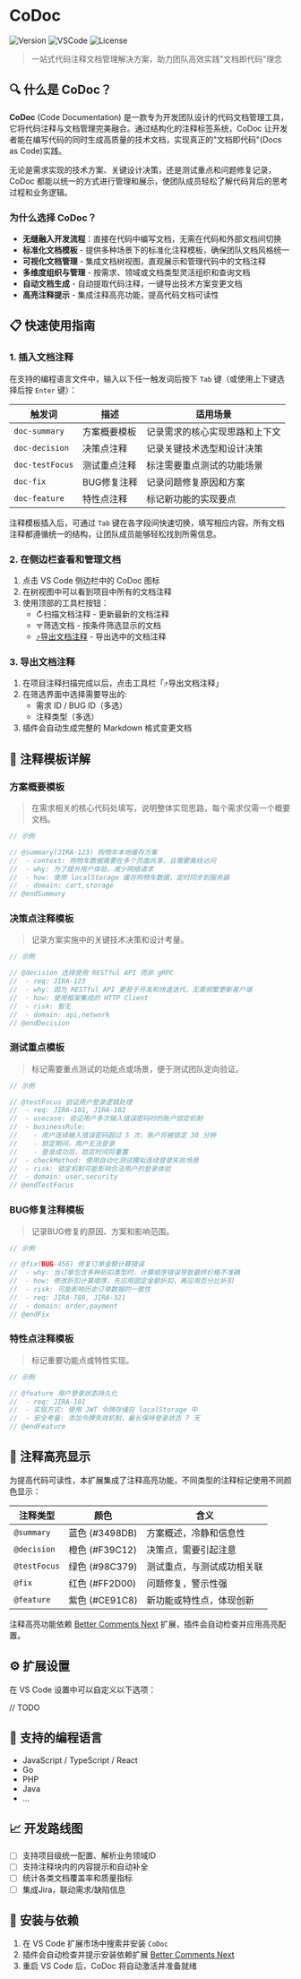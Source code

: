 # CoDoc

![Version](https://img.shields.io/badge/Version-0.0.3-blue.svg)
![VSCode](https://img.shields.io/badge/VSCode-^1.80.0-brightgreen.svg)
![License](https://img.shields.io/badge/License-MIT-orange.svg)

> 一站式代码注释文档管理解决方案，助力团队高效实践"文档即代码"理念

## 🔍 什么是 CoDoc？

**CoDoc** (Code Documentation) 是一款专为开发团队设计的代码文档管理工具，它将代码注释与文档管理完美融合。通过结构化的注释标签系统，CoDoc 让开发者能在编写代码的同时生成高质量的技术文档，实现真正的"文档即代码"(Docs as Code)实践。

无论是需求实现的技术方案、关键设计决策，还是测试重点和问题修复记录，CoDoc 都能以统一的方式进行管理和展示，使团队成员轻松了解代码背后的思考过程和业务逻辑。

### 为什么选择 CoDoc？

- **无缝融入开发流程**：直接在代码中编写文档，无需在代码和外部文档间切换
- **标准化文档模板** - 提供多种场景下的标准化注释模板，确保团队文档风格统一
- **可视化文档管理** - 集成文档树视图，直观展示和管理代码中的文档注释
- **多维度组织与管理** - 按需求、领域或文档类型灵活组织和查询文档
- **自动文档生成** - 自动提取代码注释，一键导出技术方案变更文档
- **高亮注释提示** - 集成注释高亮功能，提高代码文档可读性


## 📋 快速使用指南

### 1. 插入文档注释

在支持的编程语言文件中，输入以下任一触发词后按下 `Tab` 键（或使用上下键选择后按 `Enter` 键）：

| 触发词 | 描述 | 适用场景 |
|--------|------|----------|
| `doc-summary` | 方案概要模板 | 记录需求的核心实现思路和上下文 |
| `doc-decision` | 决策点注释 | 记录关键技术选型和设计决策 |
| `doc-testFocus` | 测试重点注释 | 标注需要重点测试的功能场景 |
| `doc-fix` | BUG修复注释 | 记录问题修复原因和方案 |
| `doc-feature` | 特性点注释 | 标记新功能的实现要点 |

注释模板插入后，可通过 `Tab` 键在各字段间快速切换，填写相应内容。所有文档注释都遵循统一的结构，让团队成员能够轻松找到所需信息。

### 2. 在侧边栏查看和管理文档

1. 点击 VS Code 侧边栏中的 CoDoc 图标
2. 在树视图中可以看到项目中所有的文档注释
3. 使用顶部的工具栏按钮：
   - ↻扫描文档注释 - 更新最新的文档注释
   - ᯤ筛选文档 - 按条件筛选显示的文档
   - [⤴︎导出文档注释](#3-导出文档注释) - 导出选中的文档注释

### 3. 导出文档注释

1. 在项目注释扫描完成以后，点击工具栏「⤴︎导出文档注释」
2. 在筛选界面中选择需要导出的:
   - 需求 ID / BUG ID（多选）
   - 注释类型（多选）
3. 插件会自动生成完整的 Markdown 格式变更文档

## 📝 注释模板详解

### 方案概要模板

> 在需求相关的核心代码处填写，说明整体实现思路，每个需求仅需一个概要文档。

```go
// 示例

// @summary(JIRA-123) 购物车本地缓存方案
//  - context: 购物车数据需要在多个页面共享，且需要离线访问
//  - why: 为了提升用户体验，减少网络请求
//  - how: 使用 localStorage 缓存购物车数据，定时同步到服务器
//  - domain: cart,storage
// @endSummary
```

### 决策点注释模板

> 记录方案实施中的关键技术决策和设计考量。

```go
// 示例

// @decision 选择使用 RESTful API 而非 gRPC
//  - req: JIRA-123
//  - why: 因为 RESTful API 更易于开发和快速迭代，无需频繁更新客户端
//  - how: 使用框架集成的 HTTP Client
//  - risk: 暂无
//  - domain: api,network
// @endDecision
```

### 测试重点模板

> 标记需要重点测试的功能点或场景，便于测试团队定向验证。

```go
// 示例

// @testFocus 验证用户登录逻辑处理
//  - req: JIRA-101, JIRA-102
//  - usecase: 验证用户多次输入错误密码时的账户锁定机制
//  - businessRule:
//    - 用户连续输入错误密码超过 5 次，账户将被锁定 30 分钟
//    - 锁定期间，用户无法登录
//    - 登录成功后，锁定时间将重置
//  - checkMethod: 使用自动化测试模拟连续登录失败场景
//  - risk: 锁定机制可能影响合法用户的登录体验
//  - domain: user,security
// @endTestFocus
```

### BUG修复注释模板

> 记录BUG修复的原因、方案和影响范围。

```go
// 示例

// @fix(BUG-456) 修复订单金额计算错误
//  - why: 当订单包含多种折扣类型时，计算顺序错误导致最终价格不准确
//  - how: 修改折扣计算顺序，先应用固定金额折扣，再应用百分比折扣
//  - risk: 可能影响历史订单数据的一致性
//  - req: JIRA-789, JIRA-321
//  - domain: order,payment
// @endFix
```

### 特性点注释模板

> 标记重要功能点或特性实现。

```go
// 示例

// @feature 用户登录状态持久化
//  - req: JIRA-101
//  - 实现方式: 使用 JWT 令牌存储在 localStorage 中
//  - 安全考量: 添加令牌失效机制，最长保持登录状态 7 天
// @endFeature
```

## 🎨 注释高亮显示

为提高代码可读性，本扩展集成了注释高亮功能，不同类型的注释标记使用不同颜色显示：

| 注释类型 | 颜色 | 含义 |
|---------|------|------|
| `@summary` | 蓝色 (#3498DB) | 方案概述，冷静和信息性 |
| `@decision` | 橙色 (#F39C12) | 决策点，需要引起注意 |
| `@testFocus` | 绿色 (#98C379) | 测试重点，与测试成功相关联 |
| `@fix` | 红色 (#FF2D00) | 问题修复，警示性强 |
| `@feature` | 紫色 (#CE91C8) | 新功能或特性点，体现创新 |

注释高亮功能依赖 [Better Comments Next](https://marketplace.visualstudio.com/items?itemName=edwinhuish.better-comments-next) 扩展，插件会自动检查并应用高亮配置。

## ⚙️ 扩展设置

在 VS Code 设置中可以自定义以下选项：

// TODO

## 🔧 支持的编程语言

- JavaScript / TypeScript / React
- Go
- PHP
- Java
- ...

## 📈 开发路线图

- [ ] 支持项目级统一配置、解析业务领域ID
- [ ] 支持注释块内的内容提示和自动补全
- [ ] 统计各类文档覆盖率和质量指标
- [ ] 集成Jira，联动需求/缺陷信息

## 🔌 安装与依赖

1. 在 VS Code 扩展市场中搜索并安装 `CoDoc`
2. 插件会自动检查并提示安装依赖扩展 [Better Comments Next](https://marketplace.visualstudio.com/items?itemName=edwinhuish.better-comments-next)
3. 重启 VS Code 后，CoDoc 将自动激活并准备就绪
